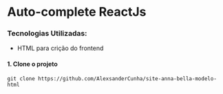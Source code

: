 # Auto-complete ReactJs

### Tecnologias Utilizadas:
* HTML  para crição do frontend
#### 1. Clone o projeto

```
git clone https://github.com/AlexsanderCunha/site-anna-bella-modelo-html
```



